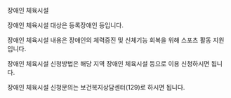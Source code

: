 장애인 체육시설


장애인 체육시설 대상은 등록장애인 등입니다.


장애인 체육시설 내용은 장애인의 체력증진 및 신체기능 회복을 위해 스포츠 활동 지원입니다.


장애인 체육시설 신청방법은 해당 지역 장애인 체육시설 등으로 이용 신청하시면 됩니다.


장애인 체육시설 신청문의는 보건복지상담센터(129)로 하시면 됩니다.